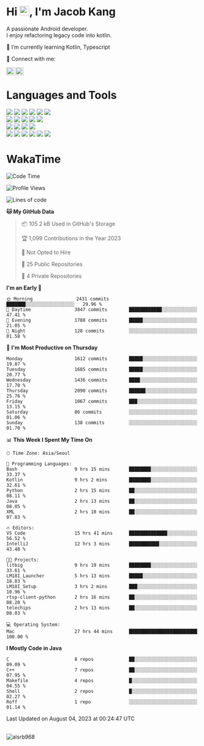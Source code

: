 # Hi <img src="https://media.giphy.com/media/hvRJCLFzcasrR4ia7z/giphy.gif" width="25px">, I'm Jacob Kang
A passionate Android developer.
</br>
I enjoy refactoring legacy code into kotlin.

🌱 I’m currently learning Kotlin, Typescript

🤝 Connect with me:

<a href="https://www.linkedin.com/in/minkyu-kang-b7477b1b2/"><img align="left" src="https://raw.githubusercontent.com/yushi1007/yushi1007/main/images/linkedin.svg" alt="Minkyu Kang | LinkedIn" width="21px"/></a>
<a href="https://www.instagram.com/_jacob_kang/"><img align="left" src="https://raw.githubusercontent.com/yushi1007/yushi1007/main/images/instagram.svg" alt="Jacob Kang | Instagram" width="21px"/></a>

</br>

# Languages and Tools

<div align="left">
<img src="https://img.shields.io/badge/java-007396?logo=java&logoColor=white"/>
<img src="https://img.shields.io/badge/kotlin-7F52FF?logo=kotlin&logoColor=white"/>
<img src="https://img.shields.io/badge/python-3776AB?logo=python&logoColor=white"/>
<img src="https://img.shields.io/badge/bash shell-4EAA25?logo=gnubash&logoColor=white"/>
<img src="https://img.shields.io/badge/c-A8B9CC?logo=c&logoColor=white"/>
<img src="https://img.shields.io/badge/c++-00599C?logo=c%2b%2b&logoColor=white"/>
</div>
<div align="left">
<img src="https://img.shields.io/badge/git-F05032?logo=git&logoColor=white"/>
<img src="https://img.shields.io/badge/github-181717?logo=github&logoColor=white"/>
<img src="https://img.shields.io/badge/mysql-4479A1?logo=mysql&logoColor=white"/>
<img src="https://img.shields.io/badge/sqlite-003B57?logo=sqlite&logoColor=white"/>
<img src="https://img.shields.io/badge/amazon AWS-232F3E?logo=amazonaws&logoColor=white"/>
</div>
<div align="left">
<img src="https://img.shields.io/badge/android-3DDC84?logo=android&logoColor=white"/>
<img src="https://img.shields.io/badge/linux-FCC624?logo=linux&logoColor=white"/>
<img src="https://img.shields.io/badge/flask-000000?logo=flask&logoColor=white"/>
<img src="https://img.shields.io/badge/arduino-00979D?logo=arduino&logoColor=white"/>
</div>
<div align="left">
<img src="https://img.shields.io/badge/slack-4A154B?logo=slack&logoColor=white"/>
<img src="https://img.shields.io/badge/notion-000000?logo=notion&logoColor=white"/>
<img src="https://img.shields.io/badge/jira-0052CC?logo=jira&logoColor=white"/>
<img src="https://img.shields.io/badge/postman-FF6C37?logo=postman&logoColor=white"/>
<img src="https://img.shields.io/badge/intellij-000000?logo=intellijidea&logoColor=white"/>
<img src="https://img.shields.io/badge/pycharm-000000?logo=pycharm&logoColor=white"/>
</div>

# WakaTime

<!--START_SECTION:waka-->
![Code Time](http://img.shields.io/badge/Code%20Time-2%2C843%20hrs%2016%20mins-blue)

![Profile Views](http://img.shields.io/badge/Profile%20Views-0-blue)

![Lines of code](https://img.shields.io/badge/From%20Hello%20World%20I%27ve%20Written-4.9%20million%20lines%20of%20code-blue)

**🐱 My GitHub Data** 

> 📦 105.2 kB Used in GitHub's Storage 
 > 
> 🏆 1,099 Contributions in the Year 2023
 > 
> 🚫 Not Opted to Hire
 > 
> 📜 25 Public Repositories 
 > 
> 🔑 4 Private Repositories 
 > 
**I'm an Early 🐤** 

```text
🌞 Morning                2431 commits        ███████░░░░░░░░░░░░░░░░░░   29.96 % 
🌆 Daytime                3847 commits        ████████████░░░░░░░░░░░░░   47.41 % 
🌃 Evening                1708 commits        █████░░░░░░░░░░░░░░░░░░░░   21.05 % 
🌙 Night                  128 commits         ░░░░░░░░░░░░░░░░░░░░░░░░░   01.58 % 
```
📅 **I'm Most Productive on Thursday** 

```text
Monday                   1612 commits        █████░░░░░░░░░░░░░░░░░░░░   19.87 % 
Tuesday                  1685 commits        █████░░░░░░░░░░░░░░░░░░░░   20.77 % 
Wednesday                1436 commits        ████░░░░░░░░░░░░░░░░░░░░░   17.70 % 
Thursday                 2090 commits        ██████░░░░░░░░░░░░░░░░░░░   25.76 % 
Friday                   1067 commits        ███░░░░░░░░░░░░░░░░░░░░░░   13.15 % 
Saturday                 86 commits          ░░░░░░░░░░░░░░░░░░░░░░░░░   01.06 % 
Sunday                   138 commits         ░░░░░░░░░░░░░░░░░░░░░░░░░   01.70 % 
```


📊 **This Week I Spent My Time On** 

```text
🕑︎ Time Zone: Asia/Seoul

💬 Programming Languages: 
Bash                     9 hrs 15 mins       ████████░░░░░░░░░░░░░░░░░   33.37 % 
Kotlin                   9 hrs 2 mins        ████████░░░░░░░░░░░░░░░░░   32.61 % 
Python                   2 hrs 15 mins       ██░░░░░░░░░░░░░░░░░░░░░░░   08.11 % 
Java                     2 hrs 13 mins       ██░░░░░░░░░░░░░░░░░░░░░░░   08.05 % 
XML                      2 hrs 10 mins       ██░░░░░░░░░░░░░░░░░░░░░░░   07.83 % 

🔥 Editors: 
VS Code                  15 hrs 41 mins      ██████████████░░░░░░░░░░░   56.52 % 
IntelliJ                 12 hrs 3 mins       ███████████░░░░░░░░░░░░░░   43.48 % 

🐱‍💻 Projects: 
litbig                   9 hrs 19 mins       ████████░░░░░░░░░░░░░░░░░   33.61 % 
LM18I_Launcher           5 hrs 13 mins       █████░░░░░░░░░░░░░░░░░░░░   18.83 % 
LM18I_Setup              3 hrs 2 mins        ███░░░░░░░░░░░░░░░░░░░░░░   10.96 % 
rtsp-client-python       2 hrs 16 mins       ██░░░░░░░░░░░░░░░░░░░░░░░   08.20 % 
telechips                2 hrs 13 mins       ██░░░░░░░░░░░░░░░░░░░░░░░   08.03 % 

💻 Operating System: 
Mac                      27 hrs 44 mins      █████████████████████████   100.00 % 
```

**I Mostly Code in Java** 

```text
C                        8 repos             ██░░░░░░░░░░░░░░░░░░░░░░░   09.09 % 
C++                      7 repos             ██░░░░░░░░░░░░░░░░░░░░░░░   07.95 % 
Makefile                 4 repos             █░░░░░░░░░░░░░░░░░░░░░░░░   04.55 % 
Shell                    2 repos             █░░░░░░░░░░░░░░░░░░░░░░░░   02.27 % 
Roff                     1 repo              ░░░░░░░░░░░░░░░░░░░░░░░░░   01.14 % 
```




 Last Updated on August 04, 2023 at 00:24:47 UTC
<!--END_SECTION:waka-->

</br>

<div align="left">
<img align="left" src="https://github-readme-stats.vercel.app/api/top-langs?username=alsrb968&show_icons=true&locale=en&layout=compact&theme=dark" alt="alsrb968" />
</div>
